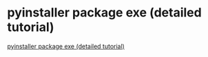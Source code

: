 # pyinstaller package exe (detailed tutorial)
[pyinstaller package exe (detailed tutorial)](https://aiwithcloud.com/2022/09/15/pyinstaller_package_exe_detailed_tutorial/)